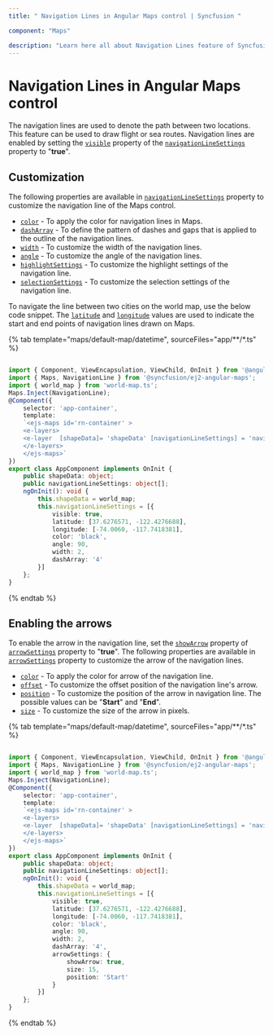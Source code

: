 ```yaml
---
title: " Navigation Lines in Angular Maps control | Syncfusion "

component: "Maps"

description: "Learn here all about Navigation Lines feature of Syncfusion Angular Maps control and more."
---
```


# Navigation Lines in Angular Maps control

The navigation lines are used to denote the path between two locations. This feature can be used to draw flight or sea routes. Navigation lines are enabled by setting the [`visible`](../api/maps/navigationLineSettingsModel/#visible) property of the [`navigationLineSettings`](../api/maps/navigationLineSettingsModel) property to "**true**".

## Customization

The following properties are available in [`navigationLineSettings`](../api/maps/navigationLineSettingsModel/) property to customize the navigation line of the Maps control.

* [`color`](../api/maps/navigationLineSettingsModel/#color) - To apply the color for navigation lines in Maps.
* [`dashArray`](../api/maps/navigationLineSettingsModel/#dasharray) - To define the pattern of dashes and gaps that is applied to the outline of the navigation lines.
* [`width`](../api/maps/navigationLineSettingsModel/#width) - To customize the width of the navigation lines.
* [`angle`](../api/maps/navigationLineSettingsModel/#angle) - To customize the angle of the navigation lines.
* [`highlightSettings`](../api/maps/navigationLineSettingsModel/#highlightsettings) - To customize the highlight settings of the navigation line.
* [`selectionSettings`](../api/maps/navigationLineSettingsModel/#selectionsettings) - To customize the selection settings of the navigation line.

To navigate the line between two cities on the world map, use the below code snippet. The [`latitude`](../api/maps/navigationLineSettingsModel/#latitude) and [`longitude`](../api/maps/navigationLineSettingsModel/#longitude) values are used to indicate the start and end points of navigation lines drawn on Maps.

{% tab template="maps/default-map/datetime", sourceFiles="app/**/*.ts" %}

```typescript

import { Component, ViewEncapsulation, ViewChild, OnInit } from '@angular/core';
import { Maps, NavigationLine } from '@syncfusion/ej2-angular-maps';
import { world_map } from 'world-map.ts';
Maps.Inject(NavigationLine);
@Component({
    selector: 'app-container',
    template:
    `<ejs-maps id='rn-container' >
    <e-layers>
    <e-layer  [shapeData]= 'shapeData' [navigationLineSettings] = 'navigationLineSettings' ></e-layer>
    </e-layers>
    </ejs-maps>`
})
export class AppComponent implements OnInit {
    public shapeData: object;
    public navigationLineSettings: object[];
    ngOnInit(): void {
        this.shapeData = world_map;
        this.navigationLineSettings = [{
            visible: true,
            latitude: [37.6276571, -122.4276688],
            longitude: [-74.0060, -117.7418381],
            color: 'black',
            angle: 90,
            width: 2,
            dashArray: '4'
        }]
    };
}

```

{% endtab %}

## Enabling the arrows

To enable the arrow in the navigation line, set the [`showArrow`](../api/maps/arrowModel/#showarrow) property of [`arrowSettings`](../api/maps/navigationLineSettingsModel/#arrowsettings) property to "**true**". The following properties are available in [`arrowSettings`](../api/maps/navigationLineSettingsModel/#arrowsettings) property to customize the arrow of the navigation lines.

* [`color`](../api/maps/arrowModel/#color) - To apply the color for arrow of the navigation line.
* [`offset`](../api/maps/arrowModel/#offset) - To customize the offset position of the navigation line's arrow.
* [`position`](../api/maps/arrowModel/#position) - To customize the position of the arrow in navigation line. The possible values can be "**Start**" and "**End**".
* [`size`](../api/maps/arrowModel/#size) - To customize the size of the arrow in pixels.

{% tab template="maps/default-map/datetime", sourceFiles="app/**/*.ts" %}

```typescript

import { Component, ViewEncapsulation, ViewChild, OnInit } from '@angular/core';
import { Maps, NavigationLine } from '@syncfusion/ej2-angular-maps';
import { world_map } from 'world-map.ts';
Maps.Inject(NavigationLine);
@Component({
    selector: 'app-container',
    template:
    `<ejs-maps id='rn-container' >
    <e-layers>
    <e-layer  [shapeData]= 'shapeData' [navigationLineSettings] = 'navigationLineSettings' ></e-layer>
    </e-layers>
    </ejs-maps>`
})
export class AppComponent implements OnInit {
    public shapeData: object;
    public navigationLineSettings: object[];
    ngOnInit(): void {
        this.shapeData = world_map;
        this.navigationLineSettings = [{
            visible: true,
            latitude: [37.6276571, -122.4276688],
            longitude: [-74.0060, -117.7418381],
            color: 'black',
            angle: 90,
            width: 2,
            dashArray: '4',
            arrowSettings: {
                showArrow: true,
                size: 15,
                position: 'Start'
            }
        }]
    };
}

```

{% endtab %}
